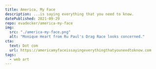 ```yaml
---
title: America, My Face
description: ...is saying everything that you need to know.
datePublished: 2021-09-29
repo: evadecker/america-my-face
img:
  src: "./america-my-face.png"
  alt: "Monique Heart from Ru Paul's Drag Race looks concerned."
cta:
  text: Dot com
  url: https://americamyfaceissayingeverythingthatyouneedtoknow.com
tags:
  - web art
---
```

